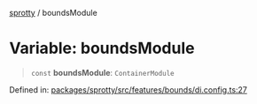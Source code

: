 
[sprotty](../globals) / boundsModule

# Variable: boundsModule

> `const` **boundsModule**: `ContainerModule`

Defined in: [packages/sprotty/src/features/bounds/di.config.ts:27](https://github.com/eclipse-sprotty/sprotty/blob/f9b2433481cc27a1ac0c92d525a92039ae7f6c76/packages/sprotty/src/features/bounds/di.config.ts#L27)
